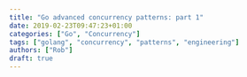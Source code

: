 ```yaml
---
title: "Go advanced concurrency patterns: part 1"
date: 2019-02-23T09:47:23+01:00
categories: ["Go", "Concurrency"]
tags: ["golang", "concurrency", "patterns", "engineering"]
authors: ["Rob"]
draft: true
---
```



